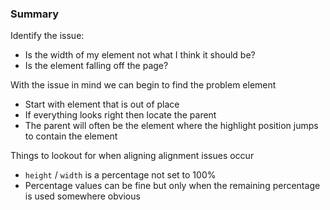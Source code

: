 ### Summary

Identify the issue:
- Is the width of my element not what I think it should be?
- Is the element falling off the page?

With the issue in mind we can begin to find the problem element
- Start with element that is out of place
- If everything looks right then locate the parent
- The parent will often be the element where the highlight position jumps to contain the element

Things to lookout for when aligning alignment issues occur
- `height` / `width` is a percentage not set to 100%
- Percentage values can be fine but only when the remaining percentage is used somewhere obvious
